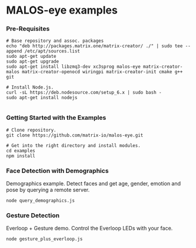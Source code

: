 # MALOS-eye examples

### Pre-Requisites
```
# Base repository and assoc. packages
echo "deb http://packages.matrix.one/matrix-creator/ ./" | sudo tee --append /etc/apt/sources.list
sudo apt-get update
sudo apt-get upgrade
sudo apt-get install libzmq3-dev xc3sprog malos-eye matrix-creator-malos matrix-creator-openocd wiringpi matrix-creator-init cmake g++ git

# Install Node.js.
curl -sL https://deb.nodesource.com/setup_6.x | sudo bash -
sudo apt-get install nodejs


```
### Getting Started with the Examples
```
# Clone repository.
git clone https://github.com/matrix-io/malos-eye.git

# Get into the right directory and install modules.
cd examples
npm install
```

### Face Detection with Demographics
Demographics example. Detect faces and get age, gender, emotion and pose by querying a remote server.
```
node query_demographics.js
```

### Gesture Detection
Everloop + Gesture demo. Control the Everloop LEDs with your face.
```
node gesture_plus_everloop.js
```
